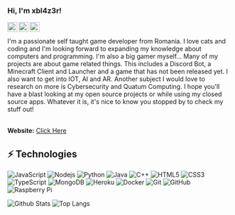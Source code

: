 ### Hi, I'm xbl4z3r!

<a href="https://discord.com/users/678559901789978624">
  <img align="left" alt="xbl4z3r's Discord" width="22px" src="https://raw.githubusercontent.com/peterthehan/peterthehan/ff2abc82ba18c42902a70c233d165c4e13c5a480/assets/discord.svg" />
</a>
<a href="https://youtube.com/xbl4z3r">
  <img align="left" alt="xbl4z3r's Youtube" width="22px" src="https://raw.githubusercontent.com/peterthehan/peterthehan/ff2abc82ba18c42902a70c233d165c4e13c5a480/assets/youtube.svg" />
</a>
<a href="https://open.spotify.com/user/21mjllc64tsfmcqee5zdvzooi">
  <img align="left" alt="xbl4z3r's Spotify" width="22px" src="https://raw.githubusercontent.com/peterthehan/peterthehan/ff2abc82ba18c42902a70c233d165c4e13c5a480/assets/spotify.svg" />
</a>
<br>

<br />
I'm a passionate self taught game developer from Romania. I love cats and coding and I'm looking forward to expanding my knowledge about computers and programming. I'm also a big gamer myself... Many of my projects are about game related things. This includes a Discord Bot, a Minecraft Client and Launcher and a game that has not been released yet. I also want to get into IOT, AI and AR. Another subject I would love to research on more is Cybersecurity and Quatum Computing. I hope you'll have a blast looking at my open source projects or while using my closed source apps. Whatever it is, it's nice to know you stopped by to check my stuff out!<br />

<br />

**Website:** [Click Here](https://hyperinc.xyz)<br/>

## ⚡ Technologies

![JavaScript](https://img.shields.io/badge/-JavaScript-black?style=flat-square&logo=javascript)
![Nodejs](https://img.shields.io/badge/-Nodejs-black?style=flat-square&logo=Node.js)
![Python](https://img.shields.io/badge/-Python-black?style=flat-square&logo=Python)
![Java](https://img.shields.io/badge/-java-E34A86?style=flat-square&logo=java)
![C++](https://img.shields.io/badge/-C++-00599C?style=flat-square&logo=c)
![HTML5](https://img.shields.io/badge/-HTML5-E34F26?style=flat-square&logo=html5&logoColor=white)
![CSS3](https://img.shields.io/badge/-CSS3-1572B6?style=flat-square&logo=css3)
![TypeScript](https://img.shields.io/badge/-TypeScript-007ACC?style=flat-square&logo=typescript)
![MongoDB](https://img.shields.io/badge/-MongoDB-black?style=flat-square&logo=mongodb)
![Heroku](https://img.shields.io/badge/-Heroku-430098?style=flat-square&logo=heroku)
![Docker](https://img.shields.io/badge/-Docker-black?style=flat-square&logo=docker)
![Git](https://img.shields.io/badge/-Git-black?style=flat-square&logo=git)
![GitHub](https://img.shields.io/badge/-GitHub-181717?style=flat-square&logo=github)
![Raspberry Pi](https://img.shields.io/badge/-Raspberry%20Pi-C51A4A?style=flat-square&logo=Raspberry-Pi)

![Github Stats](https://github-readme-stats.vercel.app/api?username=xbl4z3r&count_private=true&show_icons=true&include_all_commits=true&theme=dark)
![Top Langs](https://github-readme-stats.vercel.app/api/top-langs/?username=xbl4z3r&hide=TeX&count_private=true&layout=compact&theme=dark)
